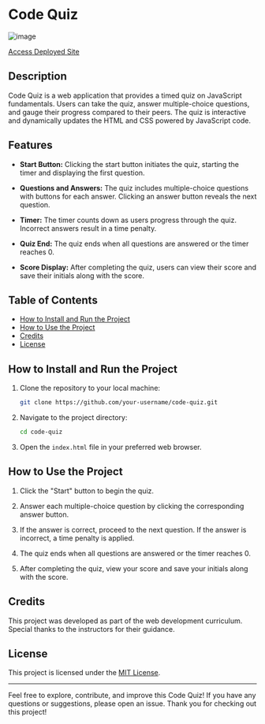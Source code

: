 # Code Quiz

![image](https://github.com/DrWho1369/studentQuiz/assets/125075858/9c750a3d-6e63-4ad4-a499-18170773394b)

[Access Deployed Site](https://drwho1369.github.io/studentQuiz/)

## Description

Code Quiz is a web application that provides a timed quiz on JavaScript fundamentals. Users can take the quiz, answer multiple-choice questions, and gauge their progress compared to their peers. The quiz is interactive and dynamically updates the HTML and CSS powered by JavaScript code.

## Features

- **Start Button:** Clicking the start button initiates the quiz, starting the timer and displaying the first question.

- **Questions and Answers:** The quiz includes multiple-choice questions with buttons for each answer. Clicking an answer button reveals the next question.

- **Timer:** The timer counts down as users progress through the quiz. Incorrect answers result in a time penalty.

- **Quiz End:** The quiz ends when all questions are answered or the timer reaches 0.

- **Score Display:** After completing the quiz, users can view their score and save their initials along with the score.

## Table of Contents

- [How to Install and Run the Project](#how-to-install-and-run-the-project)
- [How to Use the Project](#how-to-use-the-project)
- [Credits](#credits)
- [License](#license)

## How to Install and Run the Project

1. Clone the repository to your local machine:

   ```bash
   git clone https://github.com/your-username/code-quiz.git
   ```

2. Navigate to the project directory:

   ```bash
   cd code-quiz
   ```

3. Open the `index.html` file in your preferred web browser.

## How to Use the Project

1. Click the "Start" button to begin the quiz.

2. Answer each multiple-choice question by clicking the corresponding answer button.

3. If the answer is correct, proceed to the next question. If the answer is incorrect, a time penalty is applied.

4. The quiz ends when all questions are answered or the timer reaches 0.

5. After completing the quiz, view your score and save your initials along with the score.

## Credits

This project was developed as part of the web development curriculum. Special thanks to the instructors for their guidance.

## License

This project is licensed under the [MIT License](LICENSE).

---

Feel free to explore, contribute, and improve this Code Quiz! If you have any questions or suggestions, please open an issue. Thank you for checking out this project!
